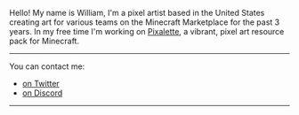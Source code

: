 Hello! My name is William, I'm a pixel artist based in the United States creating art for various teams on the Minecraft Marketplace for the past 3 years. In my free time I'm working on [Pixalette](https://github.com/pixelstoriez/pixalette), a vibrant, pixel art resource pack for Minecraft.

---

You can contact me:
- [on Twitter](https://twitter.com/pixelstoriez)
- [on Discord](https://github.com/pixelstoriez/pixelstoriez/blob/main/DISCORD.md)

---
